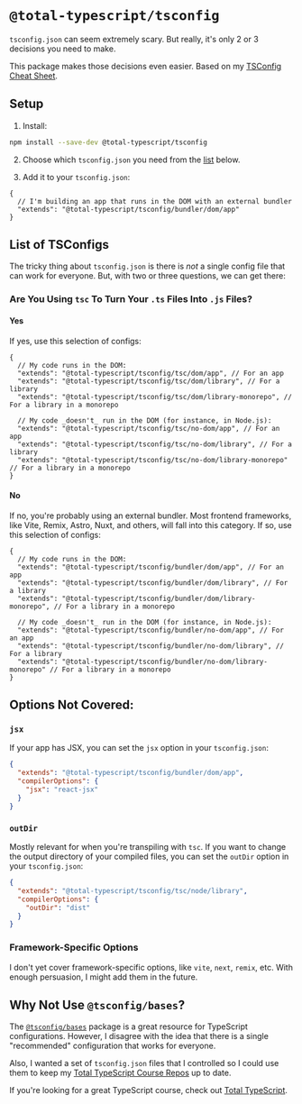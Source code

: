 # `@total-typescript/tsconfig`

`tsconfig.json` can seem extremely scary. But really, it's only 2 or 3 decisions you need to make.

This package makes those decisions even easier. Based on my [TSConfig Cheat Sheet](https://www.totaltypescript.com/tsconfig-cheat-sheet).

## Setup

1. Install:

```bash
npm install --save-dev @total-typescript/tsconfig
```

2. Choose which `tsconfig.json` you need from the [list](#list-of-tsconfigs) below.

3. Add it to your `tsconfig.json`:

```jsonc
{
  // I'm building an app that runs in the DOM with an external bundler
  "extends": "@total-typescript/tsconfig/bundler/dom/app"
}
```

## List of TSConfigs

The tricky thing about `tsconfig.json` is there is _not_ a single config file that can work for everyone. But, with two or three questions, we can get there:

### Are You Using `tsc` To Turn Your `.ts` Files Into `.js` Files?

#### Yes

If yes, use this selection of configs:

```jsonc
{
  // My code runs in the DOM:
  "extends": "@total-typescript/tsconfig/tsc/dom/app", // For an app
  "extends": "@total-typescript/tsconfig/tsc/dom/library", // For a library
  "extends": "@total-typescript/tsconfig/tsc/dom/library-monorepo", // For a library in a monorepo

  // My code _doesn't_ run in the DOM (for instance, in Node.js):
  "extends": "@total-typescript/tsconfig/tsc/no-dom/app", // For an app
  "extends": "@total-typescript/tsconfig/tsc/no-dom/library", // For a library
  "extends": "@total-typescript/tsconfig/tsc/no-dom/library-monorepo" // For a library in a monorepo
}
```

#### No

If no, you're probably using an external bundler. Most frontend frameworks, like Vite, Remix, Astro, Nuxt, and others, will fall into this category. If so, use this selection of configs:

```jsonc
{
  // My code runs in the DOM:
  "extends": "@total-typescript/tsconfig/bundler/dom/app", // For an app
  "extends": "@total-typescript/tsconfig/bundler/dom/library", // For a library
  "extends": "@total-typescript/tsconfig/bundler/dom/library-monorepo", // For a library in a monorepo

  // My code _doesn't_ run in the DOM (for instance, in Node.js):
  "extends": "@total-typescript/tsconfig/bundler/no-dom/app", // For an app
  "extends": "@total-typescript/tsconfig/bundler/no-dom/library", // For a library
  "extends": "@total-typescript/tsconfig/bundler/no-dom/library-monorepo" // For a library in a monorepo
}
```

## Options Not Covered:

### `jsx`

If your app has JSX, you can set the `jsx` option in your `tsconfig.json`:

```json
{
  "extends": "@total-typescript/tsconfig/bundler/dom/app",
  "compilerOptions": {
    "jsx": "react-jsx"
  }
}
```

### `outDir`

Mostly relevant for when you're transpiling with `tsc`. If you want to change the output directory of your compiled files, you can set the `outDir` option in your `tsconfig.json`:

```json
{
  "extends": "@total-typescript/tsconfig/tsc/node/library",
  "compilerOptions": {
    "outDir": "dist"
  }
}
```

### Framework-Specific Options

I don't yet cover framework-specific options, like `vite`, `next`, `remix`, etc. With enough persuasion, I might add them in the future.

## Why Not Use `@tsconfig/bases`?

The [`@tsconfig/bases`](https://github.com/tsconfig/bases) package is a great resource for TypeScript configurations. However, I disagree with the idea that there is a single "recommended" configuration that works for everyone.

Also, I wanted a set of `tsconfig.json` files that I controlled so I could use them to keep my [Total TypeScript Course Repos](https://github.com/total-typescript) up to date.

If you're looking for a great TypeScript course, check out [Total TypeScript](https://www.totaltypescript.com/).
